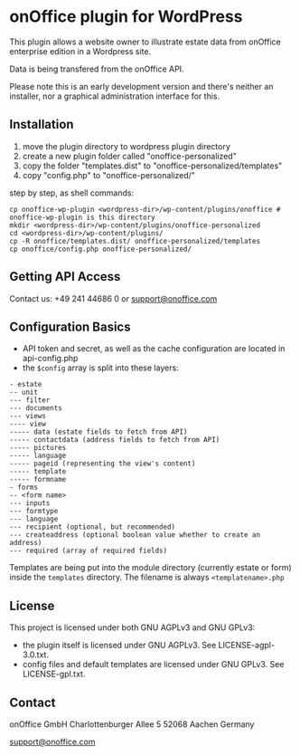 onOffice plugin for WordPress
=============================

This plugin allows a website owner to illustrate estate data from onOffice enterprise
edition in a Wordpress site.

Data is being transfered from the onOffice API.

Please note this is an early development version and there's neither an installer, nor a
graphical administration interface for this.


Installation
------------

1. move the plugin directory to wordpress plugin directory
2. create a new plugin folder called "onoffice-personalized"
3. copy the folder "templates.dist" to "onoffice-personalized/templates"
4. copy "config.php" to "onoffice-personalized/"

step by step, as shell commands:

```
cp onoffice-wp-plugin <wordpress-dir>/wp-content/plugins/onoffice # onoffice-wp-plugin is this directory
mkdir <wordpress-dir>/wp-content/plugins/onoffice-personalized
cd <wordpress-dir>/wp-content/plugins/
cp -R onoffice/templates.dist/ onoffice-personalized/templates
cp onoffice/config.php onoffice-personalized/
```


Getting API Access
------------------

Contact us: +49 241 44686 0 or support@onoffice.com


Configuration Basics
--------------------

- API token and secret, as well as the cache configuration are located in api-config.php
- the `$config` array is split into these layers:

```
- estate
-- unit
--- filter
--- documents
--- views
---- view
----- data (estate fields to fetch from API)
----- contactdata (address fields to fetch from API)
----- pictures
----- language
----- pageid (representing the view's content)
----- template
----- formname
- forms
-- <form name>
--- inputs
--- formtype
--- language
--- recipient (optional, but recommended)
--- createaddress (optional boolean value whether to create an address)
--- required (array of required fields)
```

Templates are being put into the module directory (currently estate or form) inside the `templates`
directory. The filename is always `<templatename>.php`

License
-------

This project is licensed under both GNU AGPLv3 and GNU GPLv3:
 - the plugin itself is licensed under GNU AGPLv3. See LICENSE-agpl-3.0.txt.
 - config files and default templates are licensed under GNU GPLv3. See LICENSE-gpl.txt.


Contact
-------

onOffice GmbH
Charlottenburger Allee 5
52068 Aachen
Germany

support@onoffice.com